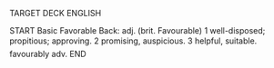 TARGET DECK
ENGLISH

START
Basic
Favorable
Back: adj. (brit. Favourable) 1 well-disposed; propitious; approving. 2 promising, auspicious. 3 helpful, suitable.  favourably adv.
END

